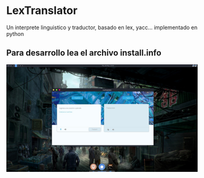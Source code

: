 # LexTranslator

Un interprete linguistico y traductor, basado en lex, yacc... implementado en python

## Para desarrollo lea el archivo install.info

![desktop](https://raw.githubusercontent.com/porcinitos/lextranslate/dev/src/gui/desktop.jpeg)

